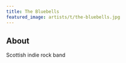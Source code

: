 ```yaml
---
title: The Bluebells
featured_image: artists/t/the-bluebells.jpg
---
```

## About

Scottish indie rock band

